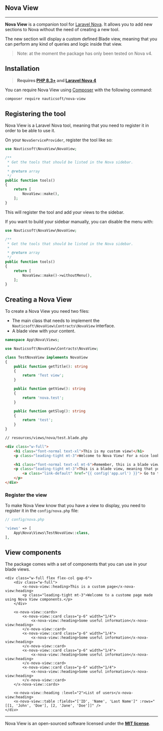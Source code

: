 ## Nova View
------

**Nova View** is a companion tool for [Laravel Nova](https://nova.laravel.com/). It allows you to add new sections to Nova without the need of creating a new tool.

The new section will display a custom defined Blade view, meaning that you can perform any kind of queries and logic inside that view.

> Note: at the moment the package has only been tested on Nova v4.

## Installation

> **Requires [PHP 8.3+](https://php.net/releases/) and [Laravel Nova 4](https://nova.laravel.com/)**

You can require Nova View using [Composer](https://getcomposer.org) with the following command:

```bash
composer require nauticsoft/nova-view
```

## Registering the tool

Nova View is a Laravel Nova tool, meaning that you need to register it in order to be able to use it.

On your `NovaServiceProvider`, register the tool like so:
```php
use Nauticsoft\NovaView\NovaView;

/**
 * Get the tools that should be listed in the Nova sidebar.
 *
 * @return array
 */
public function tools()
{
    return [
        NovaView::make(),
    ];
}
```

This will register the tool and add your views to the sidebar.

If you want to build your sidebar manually, you can disable the menu with:
```php
use Nauticsoft\NovaView\NovaView;

/**
 * Get the tools that should be listed in the Nova sidebar.
 *
 * @return array
 */
public function tools()
{
    return [
        NovaView::make()->withoutMenu(),
    ];
}
```

## Creating a Nova View

To create a Nova View you need two files:

- The main class that needs to implement the `Nauticsoft\NovaView\Contracts\NovaView` interface.
- A blade view with your content.

```php
namespace App\Nova\Views;

use Nauticsoft\NovaView\Contracts\NovaView;

class TestNovaView implements NovaView
{
    public function getTitle(): string
    {
        return 'Test view';
    }

    public function getView(): string
    {
        return 'nova.test';
    }

    public function getSlug(): string
    {
        return 'test';
    }
}
```

```html
// resources/views/nova/test.blade.php

<div class="w-full">
    <h1 class="font-normal text-xl">This is my custom view!</h1>
    <p class="leading-tight mt-3">Welcome to Nova View! For a nice look, make sure to use the classes that Nova is using right now.</p>

    <h1 class="font-normal text-xl mt-6">Remember, this is a blade view!</h1>
    <p class="leading-tight mt-3">This is a blade view, meaning that you can use any blade directive you need:
        <a class="link-default" href="{{ config('app.url') }}"> Go to the home</a>
    </p>
</div>
```

### Register the view

To make Nova View know that you have a view to display, you need to register it in the `config/nova.php` file:

```php
// config/nova.php

'views' => [
    App\Nova\Views\TestNovaView::class,
],
```

## View components

The package comes with a set of components that you can use in your blade views.

```blade
<div class="w-full flex flex-col gap-6">
    <div class="w-full">
        <x-nova-view::heading>This is a custom page</x-nova-view:heading>
        <p class="leading-tight mt-3">Welcome to a custome page made using Nova View components.</p>
    </div>

    <x-nova-view::cards>
        <x-nova-view::card class="p-6" width="1/4">
            <x-nova-view::heading>Some useful information</x-nova-view:heading>
        </x-nova-view::card>
        <x-nova-view::card class="p-6" width="1/4">
            <x-nova-view::heading>Some useful information</x-nova-view:heading>
        </x-nova-view::card>
        <x-nova-view::card class="p-6" width="1/4">
            <x-nova-view::heading>Some useful information</x-nova-view:heading>
        </x-nova-view::card>
        <x-nova-view::card class="p-6" width="1/4">
            <x-nova-view::heading>Some useful information</x-nova-view:heading>
        </x-nova-view::card>
    </x-nova-view::cards>

    <x-nova-view::heading :level="2">List of users</x-nova-view:heading>
    <x-nova-view::table :fields="['ID', 'Name', 'Last Name']" :rows="[[1, 'John', 'Doe'], [2, 'Jane', 'Doe']]" />
</div>
``````

---

Nova View is an open-sourced software licensed under the **[MIT license](https://opensource.org/licenses/MIT)**.


